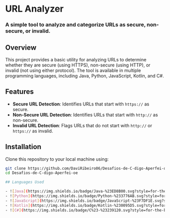 # URL Analyzer

### A simple tool to analyze and categorize URLs as secure, non-secure, or invalid.

## Overview

This project provides a basic utility for analyzing URLs to determine whether they are secure (using HTTPS), non-secure (using HTTP), or invalid (not using either protocol). The tool is available in multiple programming languages, including Java, Python, JavaScript, Kotlin, and C#. 

## Features

- **Secure URL Detection**: Identifies URLs that start with `https://` as secure.
- **Non-Secure URL Detection**: Identifies URLs that start with `http://` as non-secure.
- **Invalid URL Detection**: Flags URLs that do not start with `http://` or `https://` as invalid.

## Installation

Clone this repository to your local machine using:

```bash
git clone https://github.com/DaviRibeiro06/Desafios-de-C-digo-Aperfei-oe.git
cd Desafios-de-C-digo-Aperfei-oe

## Languages Used

- ![Java](https://img.shields.io/badge/Java-%23ED8B00.svg?style=for-the-badge&logo=java&logoColor=white) Java
- ![Python](https://img.shields.io/badge/Python-%233776AB.svg?style=for-the-badge&logo=python&logoColor=white) Python
- ![JavaScript](https://img.shields.io/badge/JavaScript-%23F7DF1E.svg?style=for-the-badge&logo=javascript&logoColor=black) JavaScript
- ![Kotlin](https://img.shields.io/badge/Kotlin-%230095D5.svg?style=for-the-badge&logo=kotlin&logoColor=white) Kotlin
- ![C#](https://img.shields.io/badge/C%23-%23239120.svg?style=for-the-badge&logo=c-sharp&logoColor=white) C#

